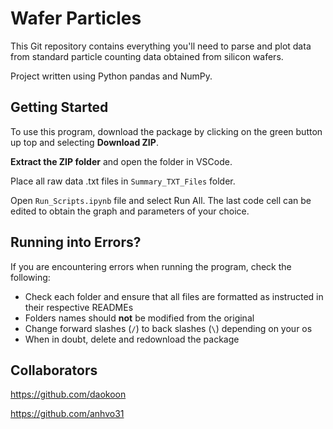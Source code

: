 # Wafer Particles
This Git repository contains everything you'll need to parse and plot data from standard particle counting data obtained from silicon wafers.

Project written using Python pandas and NumPy.

## Getting Started
To use this program, download the package by clicking on the green button up top and selecting **Download ZIP**.

**Extract the ZIP folder** and open the folder in VSCode.

Place all raw data .txt files in `Summary_TXT_Files` folder.

Open `Run_Scripts.ipynb` file and select Run All. The last code cell can be edited to obtain the graph and parameters of your choice.

## Running into Errors?
If you are encountering errors when running the program, check the following:

* Check each folder and ensure that all files are formatted as instructed in their respective READMEs
* Folders names should **not** be modified from the original
* Change forward slashes (`/`) to back slashes (`\`) depending on your os
* When in doubt, delete and redownload the package

## Collaborators
https://github.com/daokoon

https://github.com/anhvo31
